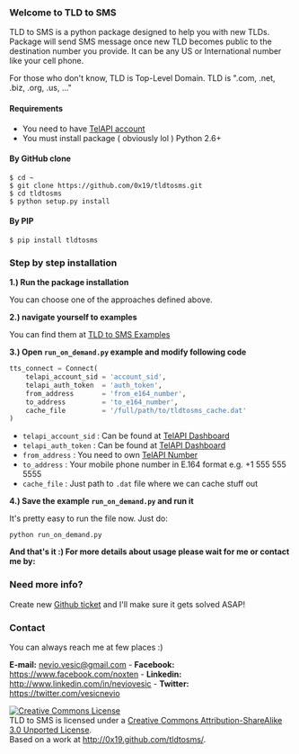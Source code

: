 ### Welcome to TLD to SMS
TLD to SMS is a python package designed to help you with new TLDs. Package will send SMS message once new TLD becomes public to the destination number you provide. It can be any US or International number like your cell phone.

For those who don't know, TLD is Top-Level Domain. TLD is ".com, .net, .biz, .org, .us, ..."

#### Requirements

- You need to have [TelAPI account](http://telapi.com)
- You must install package ( obviously lol ) Python 2.6+

#### By GitHub clone

```shell
$ cd ~
$ git clone https://github.com/0x19/tldtosms.git
$ cd tldtosms
$ python setup.py install
```

#### By PIP

```shell
$ pip install tldtosms
```

### Step by step installation

**1.) Run the package installation**

You can choose one of the approaches defined above.  

**2.) navigate yourself to examples**

You can find them at [TLD to SMS Examples](https://github.com/0x19/tldtosms/tree/master/examples)

**3.) Open `run_on_demand.py` example and modify following code**

```python
tts_connect = Connect(
    telapi_account_sid = 'account_sid',
    telapi_auth_token  = 'auth_token',
    from_address       = 'from_e164_number',
    to_address         = 'to_e164_number',
    cache_file         = '/full/path/to/tldtosms_cache.dat'
)
```

- `telapi_account_sid` : Can be found at [TelAPI Dashboard](https://telapi.com/dashboard)
- `telapi_auth_token`  : Can be found at [TelAPI Dashboard](https://telapi.com/dashboard)
- `from_address`       : You need to own [TelAPI Number](https://www.telapi.com/numbers/)
- `to_address`         : Your mobile phone number in E.164 format e.g. +1 555 555 5555
- `cache_file`         : Just path to `.dat` file where we can cache stuff out

**4.) Save the example `run_on_demand.py` and run it**

It's pretty easy to run the file now. Just do:

```shell
python run_on_demand.py
```

**And that's it :) For more details about usage please wait for me or contact me by:**

### Need more info?
Create new [Github ticket](https://github.com/0x19/tldtosms/issues) and I'll make sure it gets solved ASAP!

### Contact
You can always reach me at few places :)

**E-mail:**   nevio.vesic@gmail.com - 
**Facebook:** https://www.facebook.com/noxten - 
**Linkedin:** http://www.linkedin.com/in/neviovesic - 
**Twitter:**  https://twitter.com/vesicnevio



<a rel="license" href="http://creativecommons.org/licenses/by-sa/3.0/deed.en_US"><img alt="Creative Commons License" style="border-width:0" src="http://i.creativecommons.org/l/by-sa/3.0/88x31.png" /></a><br /><span xmlns:dct="http://purl.org/dc/terms/" property="dct:title">TLD to SMS</span> is licensed under a <a rel="license" href="http://creativecommons.org/licenses/by-sa/3.0/deed.en_US">Creative Commons Attribution-ShareAlike 3.0 Unported License</a>.<br />Based on a work at <a xmlns:dct="http://purl.org/dc/terms/" href="http://0x19.github.com/tldtosms/" rel="dct:source">http://0x19.github.com/tldtosms/</a>.